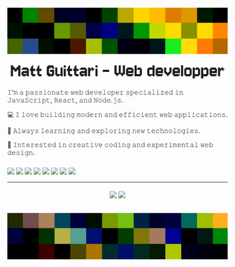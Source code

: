 <p align="center">
  <img src="https://raw.githubusercontent.com/mguittari/mguittari/main/assets/ban4.png" alt="Banner top" />
</p>

![Title](assets/Title.png)

<div>
  <p style="text-align: left;">
    𝙸'𝚖 𝚊 𝚙𝚊𝚜𝚜𝚒𝚘𝚗𝚊𝚝𝚎 𝚠𝚎𝚋 𝚍𝚎𝚟𝚎𝚕𝚘𝚙𝚎𝚛 𝚜𝚙𝚎𝚌𝚒𝚊𝚕𝚒𝚣𝚎𝚍 𝚒𝚗 𝙹𝚊𝚟𝚊𝚂𝚌𝚛𝚒𝚙𝚝, 𝚁𝚎𝚊𝚌𝚝, 𝚊𝚗𝚍 𝙽𝚘𝚍𝚎.𝚓𝚜.

💻 𝙸 𝚕𝚘𝚟𝚎 𝚋𝚞𝚒𝚕𝚍𝚒𝚗𝚐 𝚖𝚘𝚍𝚎𝚛𝚗 𝚊𝚗𝚍 𝚎𝚏𝚏𝚒𝚌𝚒𝚎𝚗𝚝 𝚠𝚎𝚋 𝚊𝚙𝚙𝚕𝚒𝚌𝚊𝚝𝚒𝚘𝚗𝚜.

🚀 𝙰𝚕𝚠𝚊𝚢𝚜 𝚕𝚎𝚊𝚛𝚗𝚒𝚗𝚐 𝚊𝚗𝚍 𝚎𝚡𝚙𝚕𝚘𝚛𝚒𝚗𝚐 𝚗𝚎𝚠 𝚝𝚎𝚌𝚑𝚗𝚘𝚕𝚘𝚐𝚒𝚎𝚜.

🎨 𝙸𝚗𝚝𝚎𝚛𝚎𝚜𝚝𝚎𝚍 𝚒𝚗 𝚌𝚛𝚎𝚊𝚝𝚒𝚟𝚎 𝚌𝚘𝚍𝚒𝚗𝚐 𝚊𝚗𝚍 𝚎𝚡𝚙𝚎𝚛𝚒𝚖𝚎𝚗𝚝𝚊𝚕 𝚠𝚎𝚋 𝚍𝚎𝚜𝚒𝚐𝚗.
  </p>
</div>
<div align="center" style="margin-top: 25px;">
  <p align="left" style="margin-bottom: 10px">
    <img src="https://img.shields.io/badge/Sass-pink?style=flat&logo=sass&logoColor=black" />
    <img src="https://img.shields.io/badge/Tailwind-lightblue?style=flat&logo=tailwindcss&logoColor=black" />
    <img src="https://img.shields.io/badge/Javascript-yellow?style=flat&logo=javascript&logoColor=white" />
    <img src="https://img.shields.io/badge/React-blue?style=flat&logo=react&logoColor=white" />
    <img src="https://img.shields.io/badge/Node-gold?style=flat&logo=nodedotjs&logoColor=black" />
    <img src="https://img.shields.io/badge/Express-green?style=flat&logo=express&logoColor=white" />
    <img src="https://img.shields.io/badge/MySQL-darkblue?style=flat&logo=mysql&logoColor=white" />
    <img src="https://img.shields.io/badge/Figma-violet?style=flat&logo=figma&logoColor=white" />
  </p>
</div>

---

<div align="center" style="margin-top: 20px;">
  <img src="https://github-readme-stats.vercel.app/api?username=mguittari&show_icons=true&theme=merko&hide=issues" />
  <img src="https://github-readme-stats.vercel.app/api/top-langs/?username=mguittari&layout=compact&hide=shell,dockerfile&theme=merko">
</div>
<br/>
<p align="center">
  <img src="https://raw.githubusercontent.com/mguittari/mguittari/main/assets/ban7.png" alt="Banner bottom" />
</p>

